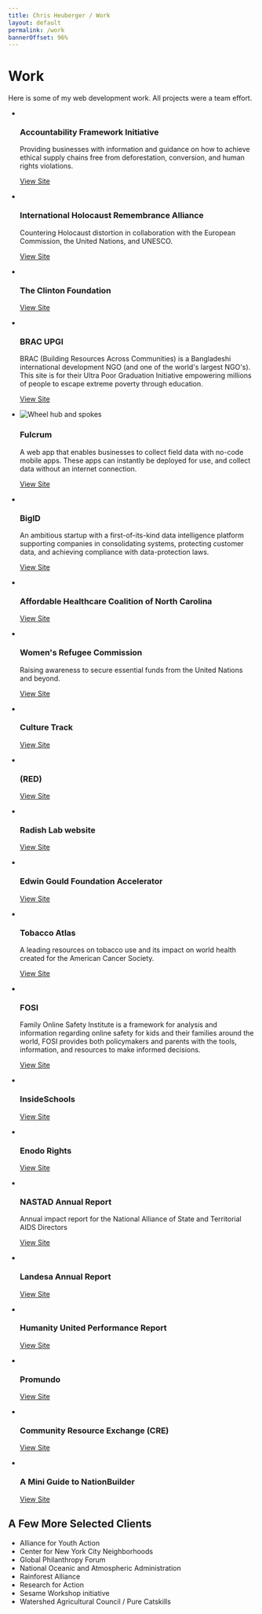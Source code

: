 ```yaml
---
title: Chris Heuberger / Work
layout: default
permalink: /work
bannerOffset: 96%
---
```


<div class="main-content">

  <div class="page-title-group">
    <h1 class="page-title">Work</h1>
    <p class="page-title-note">Here is some of my web development work. All projects were a team effort.</p>
  </div>

  <section class="list-wrapper">
    <ul class="list-mc">
      <li class="list-mc__item">
        <img class="list-mc__img" src="assets/img/work/accountability-framework.png" alt="" loading="lazy">
        <div class="list-mc__text">
          <h3 class="list-mc__title">Accountability Framework Initiative</h3>
          <p class="list-mc__description">Providing businesses with information and guidance on how to achieve ethical supply chains free from deforestation, conversion, and human rights violations.</p>
          <p class="list-mc__resources"><a class="btn" href="https://accountability-framework.org/" target="_blank" rel="noopener">View Site</a></p>
        </div>
      </li>
      <li class="list-mc__item">
        <img class="list-mc__img" src="assets/img/work/ihra.png" alt="" loading="lazy">
        <div class="list-mc__text">
          <h3 class="list-mc__title">International Holocaust Remembrance Alliance</h3>
          <p class="list-mc__description">Countering Holocaust distortion in collaboration with the European Commission, the United Nations, and UNESCO.</p>
          <p class="list-mc__resources"><a class="btn" href="https://www.againstholocaustdistortion.org/" target="_blank" rel="noopener">View Site</a></p>
        </div>
      </li>
      <li class="list-mc__item">
        <img class="list-mc__img" src="assets/img/work/clinton-foundation.gif" alt="" loading="lazy">
        <div class="list-mc__text">
          <h3 class="list-mc__title">The Clinton Foundation</h3>
          <p class="list-mc__description"></p>
          <p class="list-mc__resources"><a class="btn" href="https://www.clintonfoundation.org/" target="_blank" rel="noopener">View Site</a></p>
        </div>
      </li>
      <li class="list-mc__item">
        <img class="list-mc__img list-mc__img-border" src="assets/img/work/brac-upgi.png" alt="" loading="lazy">
        <div class="list-mc__text">
          <h3 class="list-mc__title">BRAC UPGI</h3>
          <p class="list-mc__description">BRAC (Building Resources Across Communities) is a Bangladeshi international development NGO (and one of the world's largest NGO's). This site is for their Ultra Poor Graduation Initiative empowering millions of people to escape extreme poverty through education.</p>
          <p class="list-mc__resources"><a class="btn" href="https://bracupgi.org/" target="_blank" rel="noopener">View Site</a></p>
        </div>
      </li>
      <li class="list-mc__item">
        <img class="list-mc__img" src="assets/img/work/fulcrum.png" alt="Wheel hub and spokes" loading="lazy">
        <div class="list-mc__text">
          <h3 class="list-mc__title">Fulcrum</h3>
          <p class="list-mc__description">A web app that enables businesses to collect field data with no-code mobile apps. These apps can instantly be deployed for use, and collect data without an internet connection.</p>
          <p class="list-mc__resources"><a class="btn" href="https://www.fulcrumapp.com/" target="_blank" rel="noopener">View Site</a></p>
        </div>
      </li>
      <li class="list-mc__item">
        <img class="list-mc__img" src="assets/img/work/bigid.gif" alt="" loading="lazy">
        <div class="list-mc__text">
          <h3 class="list-mc__title">BigID</h3>
          <p class="list-mc__description">An ambitious startup with a first-of-its-kind data intelligence platform supporting companies in consolidating systems, protecting customer data, and achieving compliance with data-protection laws.</p>
          <p class="list-mc__resources"><a class="btn" href="https://bigid.com/" target="_blank" rel="noopener">View Site</a></p>
        </div>
      </li>
      <li class="list-mc__item">
        <img class="list-mc__img" src="assets/img/work/affordablecarenc.png" alt="" loading="lazy">
        <div class="list-mc__text">
          <h3 class="list-mc__title">Affordable Healthcare Coalition of North Carolina</h3>
          <p class="list-mc__description"></p>
          <p class="list-mc__resources"><a class="btn" href="https://www.affordablecarenc.com/" target="_blank" rel="noopener">View Site</a></p>
        </div>
      </li>
      <li class="list-mc__item">
        <img class="list-mc__img" src="assets/img/work/womens-refugee-commission.png" alt="" loading="lazy">
        <div class="list-mc__text">
          <h3 class="list-mc__title">Women's Refugee Commission</h3>
          <p class="list-mc__description">Raising awareness to secure essential funds from the United Nations and beyond.</p>
          <p class="list-mc__resources"><a class="btn" href="https://www.womensrefugeecommission.org/" target="_blank" rel="noopener">View Site</a></p>
        </div>
      </li>
      <li class="list-mc__item">
        <img class="list-mc__img" src="assets/img/work/culture-track.gif" alt="" loading="lazy">
        <div class="list-mc__text">
          <h3 class="list-mc__title">Culture Track</h3>
          <p class="list-mc__description"></p>
          <p class="list-mc__resources"><a class="btn" href="https://culturetrack.com/" target="_blank" rel="noopener">View Site</a></p>
        </div>
      </li>
      <li class="list-mc__item">
        <img class="list-mc__img list-mc__img-border" src="assets/img/work/red.png" alt="" loading="lazy">
        <div class="list-mc__text">
          <h3 class="list-mc__title">(RED)</h3>
          <p class="list-mc__description"></p>
          <p class="list-mc__resources"><a class="btn" href="https://www.red.org/" target="_blank" rel="noopener">View Site</a></p>
        </div>
      </li>
      <li class="list-mc__item">
        <img class="list-mc__img" src="assets/img/work/radish-lab.png" alt="" loading="lazy">
        <div class="list-mc__text">
          <h3 class="list-mc__title">Radish Lab website</h3>
          <p class="list-mc__description"></p>
          <p class="list-mc__resources"><a class="btn" href="https://www.radishlab.com/" target="_blank" rel="noopener">View Site</a></p>
        </div>
      </li>
      <li class="list-mc__item">
        <img class="list-mc__img" src="assets/img/work/egfaccelerator.gif" alt="" loading="lazy">
        <div class="list-mc__text">
          <h3 class="list-mc__title">Edwin Gould Foundation Accelerator</h3>
          <p class="list-mc__description"></p>
          <p class="list-mc__resources"><a class="btn" href="https://www.egfaccelerator.org/" target="_blank" rel="noopener">View Site</a></p>
        </div>
      </li>
      <li class="list-mc__item">
        <img class="list-mc__img" src="assets/img/work/tobacco-atlas.png" alt="" loading="lazy">
        <div class="list-mc__text">
          <h3 class="list-mc__title">Tobacco Atlas</h3>
          <p class="list-mc__description">A leading resources on tobacco use and its impact on world health created for the American Cancer Society.</p>
          <p class="list-mc__resources"><a class="btn" href="https://tobaccoatlas.org/" target="_blank" rel="noopener">View Site</a></p>
        </div>
      </li>
      <li class="list-mc__item">
        <img class="list-mc__img list-mc__img-border" src="assets/img/work/fosi.png" alt="" loading="lazy">
        <div class="list-mc__text">
          <h3 class="list-mc__title">FOSI</h3>
          <p class="list-mc__description">Family Online Safety Institute is a framework for analysis and information regarding online safety for kids and their families around the world, FOSI provides both policymakers and parents with the tools, information, and resources to make informed decisions.</p>
          <p class="list-mc__resources"><a class="btn" href="https://www.fosi.org/" target="_blank" rel="noopener">View Site</a></p>
        </div>
      </li>
      <li class="list-mc__item">
        <img class="list-mc__img" src="assets/img/work/inside-schools.png" alt="" loading="lazy">
        <div class="list-mc__text">
          <h3 class="list-mc__title">InsideSchools</h3>
          <p class="list-mc__description"></p>
          <p class="list-mc__resources"><a class="btn" href="https://insideschools.org/" target="_blank" rel="noopener">View Site</a></p>
        </div>
      </li>
      <li class="list-mc__item">
        <img class="list-mc__img" src="assets/img/work/enodorights.gif" alt="" loading="lazy">
        <div class="list-mc__text">
          <h3 class="list-mc__title">Enodo Rights</h3>
          <p class="list-mc__description"></p>
          <p class="list-mc__resources"><a class="btn" href="https://www.enodorights.com/" target="_blank" rel="noopener">View Site</a></p>
        </div>
      </li>
      <li class="list-mc__item">
        <img class="list-mc__img" src="assets/img/work/nastad.png" alt="" loading="lazy">
        <div class="list-mc__text">
          <h3 class="list-mc__title">NASTAD Annual Report</h3>
          <p class="list-mc__description">Annual impact report for the National Alliance of State and Territorial AIDS Directors</p>
          <p class="list-mc__resources"><a class="btn" href="https://publications.partbadap-2019.nastad.org/" target="_blank" rel="noopener">View Site</a></p>
        </div>
      </li>
      <li class="list-mc__item">
        <img class="list-mc__img" src="assets/img/work/landesa.png" alt="" loading="lazy">
        <div class="list-mc__text">
          <h3 class="list-mc__title">Landesa Annual Report</h3>
          <p class="list-mc__description"></p>
          <p class="list-mc__resources"><a class="btn" href="https://www.landesa.org/annual-report-2017/" target="_blank" rel="noopener">View Site</a></p>
        </div>
      </li>
      <li class="list-mc__item">
        <img class="list-mc__img" src="assets/img/work/humanityunited.png" alt="" loading="lazy">
        <div class="list-mc__text">
          <h3 class="list-mc__title">Humanity United Performance Report</h3>
          <p class="list-mc__description"></p>
          <p class="list-mc__resources"><a class="btn" href="https://www.humanityunited.org/performancereport2014/" target="_blank" rel="noopener">View Site</a></p>
        </div>
      </li>
      <li class="list-mc__item">
        <img class="list-mc__img list-mc__img-border" src="assets/img/work/promundo.png" alt="" loading="lazy">
        <div class="list-mc__text">
          <h3 class="list-mc__title">Promundo</h3>
          <p class="list-mc__description"></p>
          <p class="list-mc__resources"><a class="btn" href="https://promundoglobal.org/" target="_blank" rel="noopener">View Site</a></p>
        </div>
      </li>
      <li class="list-mc__item">
        <img class="list-mc__img list-mc__img-border" src="assets/img/work/cre.png" alt="" loading="lazy">
        <div class="list-mc__text">
          <h3 class="list-mc__title">Community Resource Exchange (CRE)</h3>
          <p class="list-mc__description"></p>
          <p class="list-mc__resources"><a class="btn" href="https://www.crenyc.org/" target="_blank" rel="noopener">View Site</a></p>
        </div>
      </li>
      <li class="list-mc__item">
        <img class="list-mc__img" src="assets/img/work/nationbuilder.png" alt="" loading="lazy">
        <div class="list-mc__text">
          <h3 class="list-mc__title">A Mini Guide to NationBuilder</h3>
          <p class="list-mc__description"></p>
          <p class="list-mc__resources"><a class="btn" href="/nationbuilder-guide" target="_blank" rel="noopener">View Site</a></p>
        </div>
      </li>
    </ul>
  </section>

  <div class="spacer"></div>

  <section>
    <h2 class="section-title">A Few More Selected Clients</h2>  
    <ul class="basic-list basic-list__ul">
      <li>Alliance for Youth Action</li>
      <li>Center for New York City Neighborhoods</li>
      <li>Global Philanthropy Forum</li>
      <li>National Oceanic and Atmospheric Administration</li>
      <li>Rainforest Alliance</li>
      <li>Research for Action</li>
      <li>Sesame Workshop initiative</li>
      <li>Watershed Agricultural Council / Pure Catskills</li>
    </ul>
  </section>

</div>
